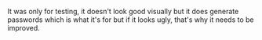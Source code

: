 It was only for testing, it doesn't look good visually but it does generate passwords which is what it's for but if it looks ugly, that's why it needs to be improved.
